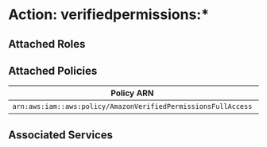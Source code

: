 # Action: verifiedpermissions:*

## Attached Roles

## Attached Policies

| Policy ARN | Policy Name |
|------------|-------------|
| `arn:aws:iam::aws:policy/AmazonVerifiedPermissionsFullAccess` | [AmazonVerifiedPermissionsFullAccess](../policies.md#amazonverifiedpermissionsfullaccess) |

## Associated Services

